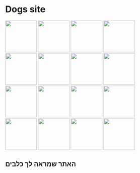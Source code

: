 # Dogs site

<img width="100" height="100" src="https://images.dog.ceo/breeds/stbernard/n02109525_9130.jpg">
<img width="100" height="100" src="https://images.dog.ceo/breeds/terrier-australian/n02096294_4420.jpg">
<img width="100" height="100" src="https://images.dog.ceo/breeds/pembroke/n02113023_1571.jpg">
<img width="100" height="100" src="https://images.dog.ceo/breeds/eskimo/n02109961_8353.jpg">
<img width="100" height="100" src="https://images.dog.ceo/breeds/terrier-patterdale/patterdale-terrier-1330018870tnN.jpg">
<img width="100" height="100" src="https://images.dog.ceo/breeds/bulldog-english/bunz.jpg">
<img width="100" height="100" src="https://images.dog.ceo/breeds/komondor/n02105505_2316.jpg">
<img width="100" height="100" src="https://images.dog.ceo/breeds/dachshund/dachshund-1018409_640.jpg">
<img width="100" height="100" src="https://images.dog.ceo/breeds/samoyed/n02111889_2677.jpg">
<img width="100" height="100" src="https://images.dog.ceo/breeds/terrier-westhighland/n02098286_141.jpg">
<img width="100" height="100" src="https://images.dog.ceo/breeds/cockapoo/george-tongue.jpeg">
<img width="100" height="100" src="https://images.dog.ceo/breeds/mastiff-tibetan/n02108551_5004.jpg">
<img width="100" height="100" src="https://images.dog.ceo/breeds/elkhound-norwegian/n02091467_7432.jpg">
<img width="100" height="100" src="https://images.dog.ceo/breeds/sharpei/noel.jpg">
<img width="100" height="100" src="https://images.dog.ceo/breeds/briard/n02105251_7207.jpg">
<img width="100" height="100" src="https://images.dog.ceo/breeds/elkhound-norwegian/n02091467_4951.jpg">

## האתר שמראה לך כלבים 